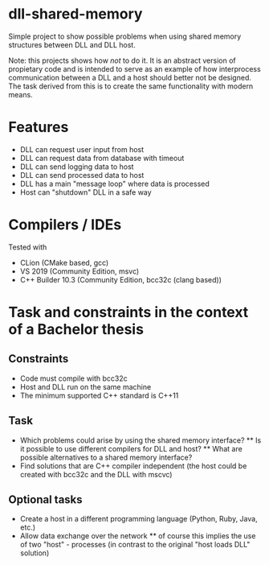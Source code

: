# dll-shared-memory
Simple project to show possible problems when using shared memory structures between DLL and DLL host.

Note: this projects shows how *not* to do it. It is an abstract version of propietary code and is intended to serve as an example of how interprocess communication between a DLL and a host should better not be designed. The task derived from this is to create the same functionality with modern means.

# Features

* DLL can request user input from host
* DLL can request data from database with timeout
* DLL can send logging data to host
* DLL can send processed data to host
* DLL has a main "message loop" where data is processed
* Host can "shutdown" DLL in a safe way

# Compilers / IDEs

Tested with
* CLion (CMake based, gcc)
* VS 2019 (Community Edition, msvc)
* C++ Builder 10.3 (Community Edition, bcc32c (clang based))

# Task and constraints in the context of a Bachelor thesis

## Constraints
* Code must compile with bcc32c
* Host and DLL run on the same machine
* The minimum supported C++ standard is C++11

## Task
* Which problems could arise by using the shared memory interface?
** Is it possible to use different compilers for DLL and host?
** What are possible alternatives to a shared memory interface?
* Find solutions that are C++ compiler independent (the host could be created with bcc32c and the DLL with mscvc)

## Optional tasks

* Create a host in a different programming language (Python, Ruby, Java, etc.)
* Allow data exchange over the network
** of course this implies the use of two "host" - processes (in contrast to the original "host loads DLL" solution)

